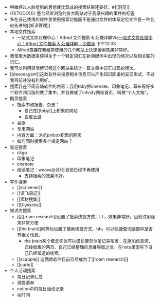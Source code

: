 - 稍微经过人脑组织的思想就比现成的搜索结果还要好。#[[洞见]]
- {{[[TODO]]}} 整合经常浏览的各大网站对于我感兴趣的事件的标签
- 多在自己使用的软件里使用搜索功能而不是通过文件树体系定位文件是一种比较先进的[[知识管理]]
- 本地文件搜索
    - 一站式文件处理中心：Alfred 文件搜索 & 处理详解Via[一站式文件处理中心：Alfred 文件搜索 & 处理详解 - 少数派](https://sspai.com/post/56175) 下午12:03
    - Alfred直接在我经常使用的几个网站上快速搜索效果非常好。
- 我使用大数据来获得关于一个特定词汇在新闻媒体中出现的频次以及相关联的词汇。
- 我可以利用轻清博词频这个网站来统计一篇文章中词汇出现的频次。
- [[devonagent]]这款软件来搜索相关信息可以产生知识图谱的呈现形式，不过我目前并没有利用好。
- 搜索我在不同云端软件的内容：我用toby把onenote、印象笔记、幕布等好多个软件网页版的做了集中，并且做成了infinity网站首页，叫做“个人文档”。
- 网页搜索
    - 搜索书和报告、杂志：
        - 自己在[[toby]]上积累的网站
        - 百度云盘
    - 谷歌
    - 专用网站
    - 内容方面：浏览pinbox积累的网页
    - 如何同时搜索多个指定网站？
- 笔记搜索
    - diigo
    - 印象笔记
    - onenote
    - 阅读笔记：weava@评论:目前已经不再使用
        - 支持搜索的效果不好。
- 写作搜索
    - [[scrivener]]
    - [[讯飞语记]]
    - [[素材搜集]]
    - [[Ulyssess]]
- 知识库搜索
    - 给[[roam research]]设置了搜索快捷方式，LL，效果非常好，目前试用起来非常方便
    - [[the brain]]同样也设置了搜索快捷方式，bb，可以快速查询脑图中是否有相关信息。
        - the brain某个概念实体可以模仿康奈尔笔记来布置：在添加信息源、已经收集的网页、自己已经整理的思维导图之后，在note里面写下自己已经知道的线索。
    - [[scapple]] 这两款软件目前已经成为了[[roam research]]]
    - [[curio]]
- 个人活动搜索
    - 每日记录汇总
    - 滴答清单
    - notion中的每日活动记录
    - 块时间
